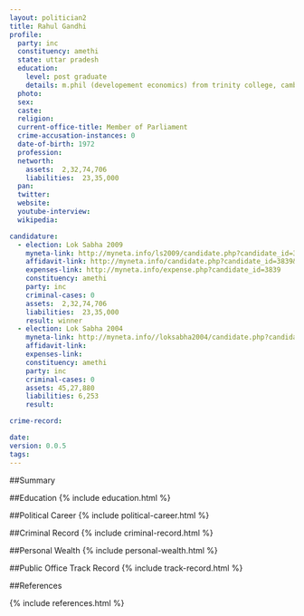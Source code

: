 ```yaml
---
layout: politician2
title: Rahul Gandhi
profile: 
  party: inc
  constituency: amethi
  state: uttar pradesh
  education: 
    level: post graduate
    details: m.phil (developement economics) from trinity college, cambridge university in 1995
  photo: 
  sex: 
  caste: 
  religion: 
  current-office-title: Member of Parliament
  crime-accusation-instances: 0
  date-of-birth: 1972
  profession: 
  networth: 
    assets:  2,32,74,706
    liabilities:  23,35,000
  pan: 
  twitter: 
  website: 
  youtube-interview: 
  wikipedia: 

candidature: 
  - election: Lok Sabha 2009
    myneta-link: http://myneta.info/ls2009/candidate.php?candidate_id=3839
    affidavit-link: http://myneta.info/candidate.php?candidate_id=3839&scan=original
    expenses-link: http://myneta.info/expense.php?candidate_id=3839
    constituency: amethi 
    party: inc
    criminal-cases: 0
    assets:  2,32,74,706
    liabilities:  23,35,000
    result: winner 
  - election: Lok Sabha 2004
    myneta-link: http://myneta.info//loksabha2004/candidate.php?candidate_id=3952
    affidavit-link: 
    expenses-link: 
    constituency: amethi 
    party: inc
    criminal-cases: 0
    assets: 45,27,880
    liabilities: 6,253
    result:  

crime-record: 

date: 
version: 0.0.5
tags: 
---
```

##Summary


##Education
{% include education.html %}


##Political Career
{% include political-career.html %}


##Criminal Record
{% include criminal-record.html %}


##Personal Wealth
{% include personal-wealth.html %}


##Public Office Track Record
{% include track-record.html %}


##References


{% include references.html %}